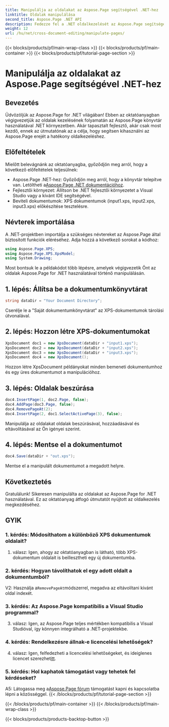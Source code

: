 ```yaml
---
title: Manipulálja az oldalakat az Aspose.Page segítségével .NET-hez
linktitle: Oldalak manipulálása
second_title: Aspose.Page .NET API
description: Fedezze fel a .NET oldalkezelését az Aspose.Page segítségével, amely egy hatékony könyvtár az XPS-dokumentumok kezelésére. Kövesse lépésről lépésre útmutatónkat a hatékony eredmények érdekében.
weight: 12
url: /hu/net/cross-document-editing/manipulate-pages/
---
```


{{< blocks/products/pf/main-wrap-class >}}
{{< blocks/products/pf/main-container >}}
{{< blocks/products/pf/tutorial-page-section >}}

# Manipulálja az oldalakat az Aspose.Page segítségével .NET-hez

## Bevezetés

Üdvözöljük az Aspose.Page for .NET világában! Ebben az oktatóanyagban végigvezetjük az oldalak kezelésének folyamatán az Aspose.Page könyvtár használatával .NET környezetben. Akár tapasztalt fejlesztő, akár csak most kezdő, ennek az útmutatónak az a célja, hogy segítsen kihasználni az Aspose.Page erejét a hatékony oldalkezeléshez.

## Előfeltételek

Mielőtt belevágnánk az oktatóanyagba, győződjön meg arról, hogy a következő előfeltételek teljesülnek:

-  Aspose.Page .NET-hez: Győződjön meg arról, hogy a könyvtár telepítve van. Letöltheti a[Aspose.Page .NET dokumentációhoz](https://reference.aspose.com/page/net/).
- Fejlesztői környezet: Állítson be .NET fejlesztői környezetet a Visual Studio vagy a kívánt IDE segítségével.
- Beviteli dokumentumok: XPS dokumentumok (input1.xps, input2.xps, input3.xps) előkészítése tesztelésre.

## Névterek importálása

A .NET-projektben importálja a szükséges névtereket az Aspose.Page által biztosított funkciók eléréséhez. Adja hozzá a következő sorokat a kódhoz:

```csharp
using Aspose.Page.XPS;
using Aspose.Page.XPS.XpsModel;
using System.Drawing;
```

Most bontsuk le a példakódot több lépésre, amelyek végigvezetik Önt az oldalak Aspose.Page for .NET használatával történő manipulálásán.

## 1. lépés: Állítsa be a dokumentumkönyvtárat

```csharp
string dataDir = "Your Document Directory";
```

Cserélje le a "Saját dokumentumkönyvtárat" az XPS-dokumentumok tárolási útvonalával.

## 2. lépés: Hozzon létre XPS-dokumentumokat

```csharp
XpsDocument doc1 = new XpsDocument(dataDir + "input1.xps");
XpsDocument doc2 = new XpsDocument(dataDir + "input2.xps");
XpsDocument doc3 = new XpsDocument(dataDir + "input3.xps");
XpsDocument doc4 = new XpsDocument();
```

Hozzon létre XpsDocument példányokat minden bemeneti dokumentumhoz és egy üres dokumentumot a manipulációhoz.

## 3. lépés: Oldalak beszúrása

```csharp
doc4.InsertPage(1, doc2.Page, false);
doc4.AddPage(doc3.Page, false);
doc4.RemovePageAt(2);
doc4.InsertPage(2, doc1.SelectActivePage(3), false);
```

Manipulálja az oldalakat oldalak beszúrásával, hozzáadásával és eltávolításával az Ön igényei szerint.

## 4. lépés: Mentse el a dokumentumot

```csharp
doc4.Save(dataDir + "out.xps");
```

Mentse el a manipulált dokumentumot a megadott helyre.

## Következtetés

Gratulálunk! Sikeresen manipulálta az oldalakat az Aspose.Page for .NET használatával. Ez az oktatóanyag átfogó útmutatót nyújtott az oldalkezelés megkezdéséhez.

## GYIK

### 1. kérdés: Módosíthatom a különböző XPS dokumentumok oldalait?

1. válasz: Igen, ahogy az oktatóanyagban is látható, több XPS-dokumentum oldalait is beillesztheti egy új dokumentumba.

### 2. kérdés: Hogyan távolíthatok el egy adott oldalt a dokumentumból?

 V2: Használja a`RemovePageAt`módszerrel, megadva az eltávolítani kívánt oldal indexét.

### 3. kérdés: Az Aspose.Page kompatibilis a Visual Studio programmal?

3. válasz: Igen, az Aspose.Page teljes mértékben kompatibilis a Visual Studióval, így könnyen integrálható a .NET-projektekbe.

### 4. kérdés: Rendelkezésre állnak-e licencelési lehetőségek?

 4. válasz: Igen, felfedezheti a licencelési lehetőségeket, és ideiglenes licencet szerezhet[itt](https://purchase.aspose.com/temporary-license/).

### 5. kérdés: Hol kaphatok támogatást vagy tehetek fel kérdéseket?

 A5: Látogassa meg a[Aspose.Page fórum](https://forum.aspose.com/c/page/39) támogatást kapni és kapcsolatba lépni a közösséggel.
{{< /blocks/products/pf/tutorial-page-section >}}

{{< /blocks/products/pf/main-container >}}
{{< /blocks/products/pf/main-wrap-class >}}

{{< blocks/products/products-backtop-button >}}

